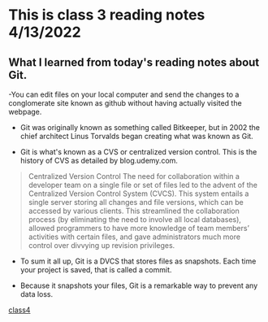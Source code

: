 
# This is class 3 reading notes 4/13/2022

## What I learned from today's reading notes about Git.

-You can edit files on your local computer and send the changes to a conglomerate site known as github without having actually visited the webpage.

- Git was originally known as something called Bitkeeper, but in 2002 the chief architect Linus Torvalds began creating what was known as Git.

- Git is what's known as a CVS or centralized version control. This is the history of CVS as detailed by blog.udemy.com.

> Centralized Version Control
The need for collaboration within a developer team on a single file or set of files led to the advent of the Centralized Version Control System (CVCS). This system entails a single server storing all changes and file versions, which can be accessed by various clients. This streamlined the collaboration process (by eliminating the need to involve all local databases), allowed programmers to have more knowledge of team members’ activities with certain files, and gave administrators much more control over divvying up revision privileges.

- To sum it all up, Git is a DVCS that stores files as snapshots. Each time your project is saved, that is called a commit.

- Because it snapshots your files, Git is a remarkable way to prevent any data loss.

[class4](https://cipherian.github.io/reading-notes/class4)
